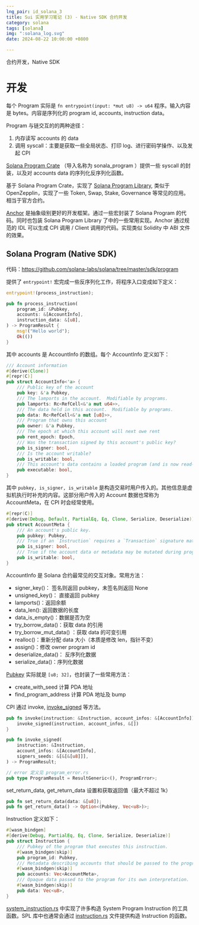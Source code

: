 ```yaml
---
lng_pair: id_solana_3
title: Sui 实用学习笔记 (3) - Native SDK 合约开发
category: solana
tags: [solana]
img: ":solana_log.svg"
date: 2024-08-22 10:00:00 +0800

---
```

<!-- outline-start -->

合约开发，Native SDK

<!-- outline-end -->
# 开发

每个 Program 实际是 `fn entrypoint(input: *mut u8) -> u64` 程序。输入内容是 bytes。内容是序列化的 program id, accounts, instruction data。

Program 与链交互的的两种途径：
1. 内存读写 accounts 的 data
2. 调用 syscall：主要是获取一些全局状态、打印 log、进行密码学操作、以及发起 CPI

[Solana Program Crate](https://github.com/solana-labs/solana/tree/master/sdk/program) （导入名称为 sonala_program ）提供一些 syscall 的封装，以及对 accounts data 的序列化反序列化函数。

基于 Solana Program Crate，实现了 [Solana Program Library](https://github.com/solana-labs/solana-program-library), 类似于 OpenZepplin，实现了一些 Token, Swap, Stake, Governance 等常见的应用。相当于官方合约。

[Anchor](https://github.com/coral-xyz/anchor) 是抽象级别更好的开发框架。通过一些宏封装了 Solana Program 的代码。同时也包装 Solana Program Library 了中的一些常用实现。Anchor 通过规范的 IDL 可以生成 CPI 调用 / Client 调用的代码。实现类似 Solidity 中 ABI 文件的效果。

## Solana Program (Native SDK)

代码：https://github.com/solana-labs/solana/tree/master/sdk/program

提供了 `entrypoint!` 宏完成一些反序列化工作，将程序入口变成如下定义：

```rust
entrypoint!(process_instruction);

pub fn process_instruction(
    program_id: &Pubkey,
    accounts: &[AccountInfo],
    instruction_data: &[u8],
) -> ProgramResult {
    msg!("Hello world");
    Ok(())
}
```

其中 accounts 是 AccountInfo 的数组。每个 AccountInfo 定义如下：

```rust
/// Account information
#[derive(Clone)]
#[repr(C)]
pub struct AccountInfo<'a> {
    /// Public key of the account
    pub key: &'a Pubkey, 
    /// The lamports in the account.  Modifiable by programs.
    pub lamports: Rc<RefCell<&'a mut u64>>,
    /// The data held in this account.  Modifiable by programs.
    pub data: Rc<RefCell<&'a mut [u8]>>,
    /// Program that owns this account
    pub owner: &'a Pubkey,
    /// The epoch at which this account will next owe rent
    pub rent_epoch: Epoch,
    /// Was the transaction signed by this account's public key?
    pub is_signer: bool,
    /// Is the account writable?
    pub is_writable: bool,
    /// This account's data contains a loaded program (and is now read-only)
    pub executable: bool,
}
```

其中 `pubkey, is_signer, is_writable` 是构造交易时用户传入的。其他信息是虚拟机执行时补充的内容。这部分用户传入的 Account 数据也常称为 AccountMeta，在 CPI 时会经常使用。
```rust
#[repr(C)]
#[derive(Debug, Default, PartialEq, Eq, Clone, Serialize, Deserialize)]
pub struct AccountMeta {
    /// An account's public key.
    pub pubkey: Pubkey,
    /// True if an `Instruction` requires a `Transaction` signature matching `pubkey`.
    pub is_signer: bool,
    /// True if the account data or metadata may be mutated during program execution.
    pub is_writable: bool,
}
```

AccountInfo 是 Solana 合约最常见的交互对象。常用方法：
- signer_key()： 签名则返回 pubkey，未签名则返回 None
- unsigned_key()： 直接返回 pubkey
- lamports()：返回余额
- data_len(): 返回数据的长度
- data_is_empty()：数据是否为空
- try_borrow_data()：获取 data 的引用
- try_borrow_mut_data() ：获取 data 的可变引用
- realloc()：重新分配 data 大小（本质是修改 len，指针不变）
- assign()：修改 owner program id
- deserialize_data()： 反序列化数据
- serialize_data()：序列化数据

[Pubkey](https://github.com/solana-labs/solana/blob/27eff8408b7223bb3c4ab70523f8a8dca3ca6645/sdk/program/src/pubkey.rs) 实际就是 `[u8; 32]`，也封装了一些常用方法：
- create_with_seed 计算 PDA 地址
- find_program_address 计算 PDA 地址及 bump

CPI 通过 invoke, [invoke_signed](https://github.com/solana-labs/solana/blob/27eff8408b7223bb3c4ab70523f8a8dca3ca6645/sdk/program/src/program.rs#L247-L248) 等方法。
```rust
pub fn invoke(instruction: &Instruction, account_infos: &[AccountInfo]) -> ProgramResult {
    invoke_signed(instruction, account_infos, &[])
}

pub fn invoke_signed(
    instruction: &Instruction,
    account_infos: &[AccountInfo],
    signers_seeds: &[&[&[u8]]],
) -> ProgramResult;

// error 定义见 program_error.rs
pub type ProgramResult = ResultGeneric<(), ProgramError>;
```

set_return_data, get_return_data 设置和获取返回值（最大不超过 1k）
```rust
pub fn set_return_data(data: &[u8]);
pub fn get_return_data() -> Option<(Pubkey, Vec<u8>)>;
```

Instruction 定义如下：
```rs
#[wasm_bindgen]
#[derive(Debug, PartialEq, Eq, Clone, Serialize, Deserialize)]
pub struct Instruction {
    /// Pubkey of the program that executes this instruction.
    #[wasm_bindgen(skip)]
    pub program_id: Pubkey,
    /// Metadata describing accounts that should be passed to the program.
    #[wasm_bindgen(skip)]
    pub accounts: Vec<AccountMeta>,
    /// Opaque data passed to the program for its own interpretation.
    #[wasm_bindgen(skip)]
    pub data: Vec<u8>,
}
```

[system_instruction.rs](https://github.com/solana-labs/solana/blob/27eff8408b7223bb3c4ab70523f8a8dca3ca6645/sdk/program/src/system_instruction.rs) 中实现了许多构造 System Program Instruction 的工具函数。SPL 库中也通常会通过 [instruction.rs](https://github.com/solana-labs/solana-program-library/blob/master/token/program-2022/src/instruction.rs) 文件提供构造 Instruction 的函数。


